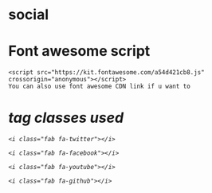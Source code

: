 # social

# Font awesome script

    <script src="https://kit.fontawesome.com/a54d421cb8.js" crossorigin="anonymous"></script>
    You can also use font awesome CDN link if u want to

# <i> tag classes used
  
    <i class="fab fa-twitter"></i>
    
    <i class="fab fa-facebook"></i>
    
    <i class="fab fa-youtube"></i>
    
    <i class="fab fa-github"></i>
